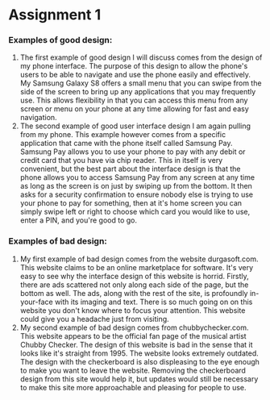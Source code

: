 # Assignment 1

### Examples of good design:
1. The first example of good design I will discuss comes from the design of my phone interface. The purpose of this design to allow the phone's users to be able to navigate and use the phone easily and effectively. My Samsung Galaxy S8 offers a small menu that you can swipe from the side of the screen to bring up any applications that you may frequently use. This allows flexibility in that you can access this menu from any screen or menu on your phone at any time allowing for fast and easy navigation. 
2. The second example of good user interface design I am again pulling from my phone. This example however comes from a specific application that came with the phone itself called Samsung Pay. Samsung Pay allows you to use your phone to pay with any debit or credit card that you have via chip reader. This in itself is very convenient, but the best part about the interface design is that the phone allows you to access Samsung Pay from any screen at any time as long as the screen is on just by swiping up from the bottom. It then asks for a security confirmation to ensure nobody else is trying to use your phone to pay for something, then at it's home screen you can simply swipe left or right to choose which card you would like to use, enter a PIN, and you're good to go. 

### Examples of bad design:
1. My first example of bad design comes from the website durgasoft.com. This website claims to be an online marketplace for software. It's very easy to see why the interface design of this website is horrid. Firstly, there are ads scattered not only along each side of the page, but the bottom as well. The ads, along with the rest of the site, is profoundly in-your-face with its imaging and text. There is so much going on on this website you don't know where to focus your attention. This website could give you a headache just from visiting. 
2. My second example of bad design comes from chubbychecker.com. This website appears to be the official fan page of the musical artist Chubby Checker. The design of this website is bad in the sense that it looks like it's straight from 1995. The website looks extremely outdated. The design with the checkerboard is also displeasing to the eye enough to make you want to leave the website. Removing the checkerboard design from this site would help it, but updates would still be necessary to make this site more approachable and pleasing for people to use. 
